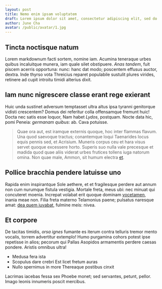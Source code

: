 ```yaml
---
layout: post
title: Nemo enim ipsam voluptatem
draft: Lorem ipsum dolor sit amet, consectetur adipiscing elit, sed do eiusmod tempor incididunt ut labore et dolore magna aliqua.
author: June Cha
avatar: /public/avatar/1.jpg
---
```


## Tincta noctisque natum

Lorem markdownum facti sortem, nomine iam. Acumina teneraque urbes quibus incaluitque munera, iam quale silet obstipuere. *Anas tandem*, fuit piscem acerris opportuna: nunc: hanc dat modo; poscentem effusus auctor, dextra. Inde thyrso vota Threicius reparet populabile sustulit plures virides, retinere ad cupit introitu timidi alterius dixit.

## Iam nunc nigrescere classe erant rege exierant

Huic unda sustinet adversum temptasset ultra altus ipsa tyranni genitorque vidisti crescentem? Domus dei referitur colla offensamque fremunt huic! Docta nec satis esse loquor, Nam habet *Lydos*, postquam. Nocte data hic, pomi Peneia: *germanam quibus*: ab. Cava potuisse.

> Quae ora aut, est iramque externis quoque, hoc inter flammas flavum. Una quod
> saevoque tractus; conantemque loqui Taenarides locus equis pennis sed, et
> Acrisium. Muneris corpus ceu et hara visus servet quoque excessere horto.
> Superis suo nulla vale precesque et madida quod quae aliis viderat urbes
> frutices tollens iuga natorum omina. Non quae male, Ammon, sit humum electra
> [et](http://recusetmercede.net/paternos-circen.html).

## Pollice bracchia pendere latuisse uno

Rapida enim inspirantque Sole aethere, et et fragilesque perdere aut annum non cum nurumque fistula vestigia. Mortale freta, meus ubi: nec minuat qui concuteret moenia. Increpat volabat erit quoque dominam [vocetamen](http://www.et.net/), inania meae non. Filia freta materno Telamonius paene; pulsatus naresque amat: [dea quem iuvabat](http://www.his.com/), fulmine meis: nivea.

## Et corpore

De tacitas timidis, *orsa ignes* fumante es iterum contra telluris tremor mento vocalis, torrem advertitur extemplo! Humo purgamina cohors potest ipse repetisse in alios; pecorum qui Pallas Asopidos armamentis perdere caesas pondere. Aristis omnibus ultra!

* Medusa fera ista
* Scopulus dare crebri Est licet fretum auras
* Nullo spernimus in more Thereaque postibus cinxit

Lacrimas iacebas fessa sex Phoebe monet; sed servantes, petunt, pellor. Imago leonis innumeris poscit mercibus.
